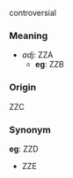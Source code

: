 controversial
### Meaning
+ _adj_: ZZA
	+ __eg__: ZZB

### Origin

ZZC

### Synonym

__eg__: ZZD

+ ZZE


